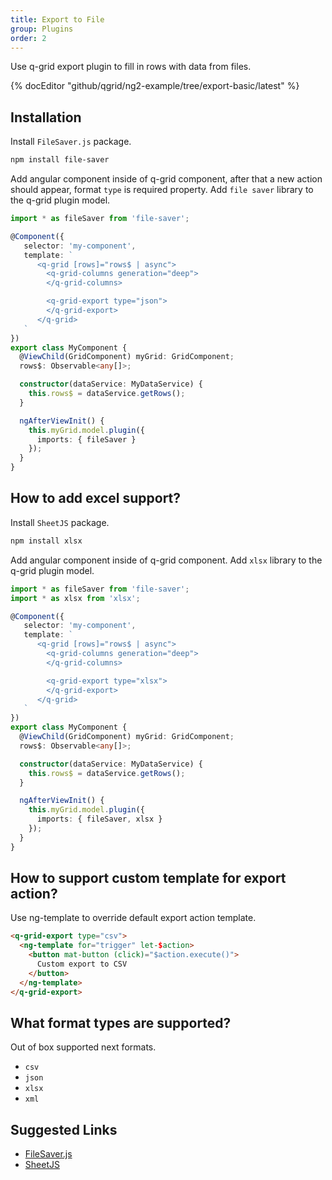 ```yaml
---
title: Export to File
group: Plugins
order: 2
---
```


Use q-grid export plugin to fill in rows with data from files.

{% docEditor "github/qgrid/ng2-example/tree/export-basic/latest" %}

## Installation

Install `FileSaver.js` package.

```bash
npm install file-saver
```

Add angular component inside of q-grid component, after that a new action should appear, format `type` is required property. Add `file saver` library to the q-grid plugin model.

```typescript
import * as fileSaver from 'file-saver';

@Component({
   selector: 'my-component',
   template: `
      <q-grid [rows]="rows$ | async">
        <q-grid-columns generation="deep">
        </q-grid-columns>

        <q-grid-export type="json">
        </q-grid-export>
      </q-grid>
   `
})
export class MyComponent {
  @ViewChild(GridComponent) myGrid: GridComponent;
  rows$: Observable<any[]>;

  constructor(dataService: MyDataService) {
    this.rows$ = dataService.getRows();
  }

  ngAfterViewInit() {
    this.myGrid.model.plugin({
      imports: { fileSaver }
    });
  }
}
```

## How to add excel support?

Install `SheetJS` package.

```bash
npm install xlsx
```

Add angular component inside of q-grid component. Add `xlsx` library to the q-grid plugin model.

```typescript
import * as fileSaver from 'file-saver';
import * as xlsx from 'xlsx';

@Component({
   selector: 'my-component',
   template: `
      <q-grid [rows]="rows$ | async">
        <q-grid-columns generation="deep">
        </q-grid-columns>

        <q-grid-export type="xlsx">
        </q-grid-export>
      </q-grid>
   `
})
export class MyComponent {
  @ViewChild(GridComponent) myGrid: GridComponent;
  rows$: Observable<any[]>;

  constructor(dataService: MyDataService) {
    this.rows$ = dataService.getRows();
  }

  ngAfterViewInit() {
    this.myGrid.model.plugin({
      imports: { fileSaver, xlsx }
    });
  }
}
```

## How to support custom template for export action?

Use ng-template to override default export action template.

```html
<q-grid-export type="csv">
  <ng-template for="trigger" let-$action>
    <button mat-button (click)="$action.execute()">
      Custom export to CSV
    </button>
  </ng-template>
</q-grid-export>
```

## What format types are supported?

Out of box supported next formats.

* `csv`
* `json`
* `xlsx`
* `xml`

## Suggested Links

* [FileSaver.js](https://www.npmjs.com/package/file-saver)
* [SheetJS](https://www.npmjs.com/package/xlsx)